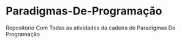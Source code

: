 # Paradigmas-De-Programação
Repositorio Com Todas as atividades da cadeira de Paradigmas De Programação
